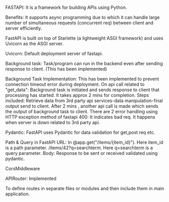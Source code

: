 FASTAPI: It is a framework for building APIs using Python.

Benefits: It supports async programming due to which it can handle large number of simultaneous requests (concurrent req) between client and server efficiently.

FastAPI is built on top of Starlette (a lightweight ASGI framework) and uses Uvicorn as the ASGI server.

Uvicorn: Default deployment server of fastapi.

Background task: Task/program can run in the backend even after sending response to client. (This has been implemented)

Background Task Implementation:
This has been implemented to prevent connection timeout error during deployment.
On api call related to "get_data": Background task is initiated and sends response to client that processing has started.
It takes approx 2 mins for completion. Steps included: Retrieve data from 3rd party api services-data manipulation-final output send to client.
After 2 mins , another api call is made which sends the output of background task to client. There are 2 error handling using HTTP exception method of fastapi
400: It indicates bad req. It happens when server is down related to 3rd party api.

Pydantic:
FastAPI uses Pydantic for data validation for get,post req etc.

Path & Query in FastAPI URL: 
In @app.get("/items/{item_id}").
Here item_id is a path parameter.
/items/42?q=searchterm. Here q=searchterm is a query parameter.
Body: Response to be sent or received validated using pydantic.


CorsMiddleware

APIRouter: Implemented

To define routes in separate files or modules and then include them in  main application.




